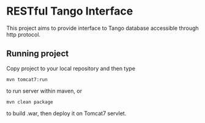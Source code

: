 RESTful Tango Interface
=======================

This project aims to provide interface to Tango database accessible through http protocol.

Running project
---------------

Copy project to your local repository and then type

```
mvn tomcat7:run
```

to run server within maven, or

```
mvn clean package
```

to build .war, then deploy it on Tomcat7 servlet.